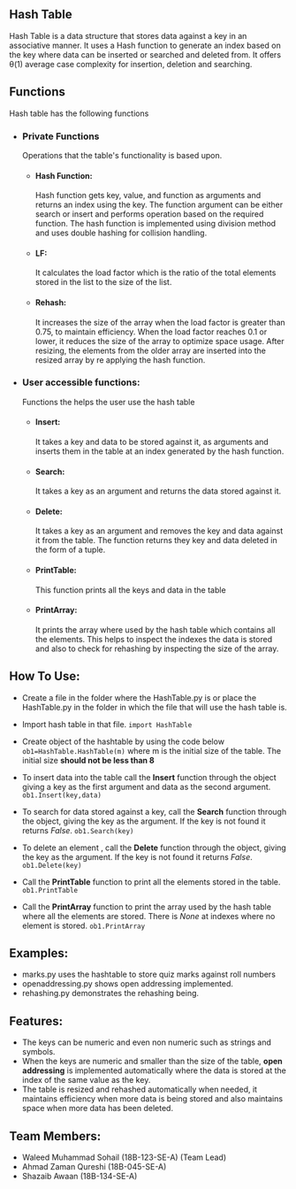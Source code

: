 ## Hash Table
Hash Table is a data structure that stores data against a key in an
associative manner. It uses a Hash function to generate an index based on the key where data can be inserted or searched and deleted from. It offers θ(1) average case complexity for insertion, deletion and searching.

##  Functions
Hash table has the following functions

 - ### Private Functions
	Operations that the table's functionality is based upon.
	 - #### Hash Function:
		 Hash function gets key, value, and function as arguments and returns an index using the key. The function argument can be either search or insert and performs operation based on the required function. The hash function is implemented using division method and uses double hashing for collision handling.
	- #### LF:
		It calculates the load factor which is the ratio of the total elements stored in the list to the size of the list.
	- #### Rehash:
		It increases the size of the array when the load factor is greater than 0.75, to maintain efficiency. When the load factor reaches 0.1 or lower, it reduces the size of the array to optimize space usage. After resizing, the elements from the older array are inserted into the resized array by re applying the hash function.
 - ### User accessible functions:
	Functions the helps the user use the hash table
	- #### Insert:
		It takes a key and data to be stored against it, as arguments and inserts them in the table at an index generated by the hash function.
	- #### Search:
		It takes a key as an argument and returns the data stored against it.
	- #### Delete:
		It takes a key as an argument and removes the key and data against it from the table. The function returns they key and data deleted in the form of a tuple.
	- #### PrintTable:
		This function prints all the keys and data in the table
	- #### PrintArray:
		It prints the array where used by the hash table which contains all the elements. This helps to inspect the indexes the data is stored and also to check for rehashing by inspecting the size of the array.
	
##  How To Use:
 - Create a file in the folder where the HashTable.py is or place the HashTable.py in the folder in which the file that will use the hash table is.
 - Import hash table in that file. 
 `import HashTable`
 - Create object of the hashtable by using the code below
	  `ob1=HashTable.HashTable(m)`
	  where m is the initial size of the table. The initial size **should not be less than 8**

 - To insert data into the table call the **Insert** function through the object giving a key as the first argument and data as the second argument.
 `ob1.Insert(key,data)`
 - To search for data stored against a key, call the **Search** function through the object, giving the key as the argument. If the key is not found it returns *False*.
 `ob1.Search(key)`
 - To delete an element , call the **Delete** function through the object, giving the key as the argument. If the key is not found it returns *False*.
 `ob1.Delete(key)`
 - Call the **PrintTable** function to print all the elements stored in the table.
 `ob1.PrintTable`
 - Call the **PrintArray** function to print the array used by the hash table where all the elements are stored. There is *None* at indexes where no element is stored.
 `ob1.PrintArray`
## Examples:

 - marks.py uses the hashtable to store quiz marks against roll numbers
 - openaddressing.py shows open addressing implemented.
 - rehashing.py demonstrates the rehashing being.

	

##  Features:

 - The keys can be numeric and even non numeric such as strings and symbols.
 - When the keys are numeric and smaller than the size of the table, **open addressing** is implemented automatically where the data is stored at the index of the same value as the key.
 - The table is resized and rehashed automatically when needed, it maintains efficiency when more data is being stored and also maintains space when more data has been deleted.

## Team Members:
 

 - Waleed Muhammad Sohail (18B-123-SE-A) (Team Lead)
 - Ahmad Zaman Qureshi (18B-045-SE-A)
 - Shazaib Awaan (18B-134-SE-A)

